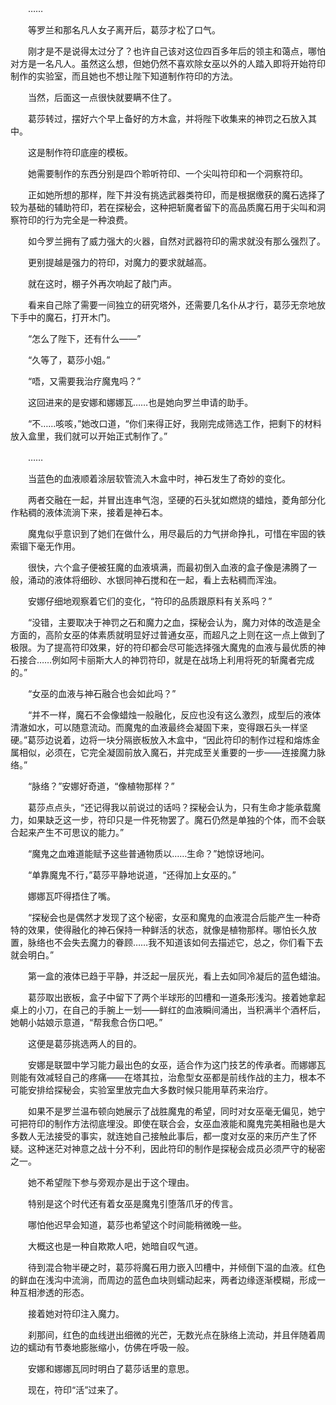 　　……

　　等罗兰和那名凡人女子离开后，葛莎才松了口气。

　　刚才是不是说得太过分了？也许自己该对这位四百多年后的领主和蔼点，哪怕对方是一名凡人。虽然这么想，但她仍然不喜欢除女巫以外的人踏入即将开始符印制作的实验室，而且她也不想让陛下知道制作符印的方法。

　　当然，后面这一点很快就要瞒不住了。

　　葛莎转过，摆好六个早上备好的方木盒，并将陛下收集来的神罚之石放入其中。

　　这是制作符印底座的模板。

　　她需要制作的东西分别是四个聆听符印、一个尖叫符印和一个洞察符印。

　　正如她所想的那样，陛下并没有挑选武器类符印，而是根据缴获的魔石选择了较为基础的辅助符印，若在探秘会，这种把斩魔者留下的高品质魔石用于尖叫和洞察符印的行为完全是一种浪费。

　　如今罗兰拥有了威力强大的火器，自然对武器符印的需求就没有那么强烈了。

　　更别提越是强力的符印，对魔力的要求就越高。

　　就在这时，棚子外再次响起了敲门声。

　　看来自己除了需要一间独立的研究塔外，还需要几名仆从才行，葛莎无奈地放下手中的魔石，打开木门。

　　“怎么了陛下，还有什么——”

　　“久等了，葛莎小姐。”

　　“唔，又需要我治疗魔鬼吗？”

　　这回进来的是安娜和娜娜瓦……也是她向罗兰申请的助手。

　　“不……咳咳，”她改口道，“你们来得正好，我刚完成筛选工作，把剩下的材料放入盒里，我们就可以开始正式制作了。”

　　……

　　当蓝色的血液顺着涂层软管流入木盒中时，神石发生了奇妙的变化。

　　两者交融在一起，并冒出连串气泡，坚硬的石头犹如燃烧的蜡烛，菱角部分化作粘稠的液体流淌下来，接着是神石本。

　　魔鬼似乎意识到了她们在做什么，用尽最后的力气拼命挣扎，可惜在牢固的铁索锢下毫无作用。

　　很快，六个盒子便被狂魔的血液填满，而最初倒入血液的盒子像是沸腾了一般，涌动的液体将细砂、水银同神石搅和在一起，看上去粘稠而浑浊。

　　安娜仔细地观察着它们的变化，“符印的品质跟原料有关系吗？”

　　“没错，主要取决于神罚之石和魔力之血，探秘会认为，魔力对体的改造是全方面的，高阶女巫的体素质就明显好过普通女巫，而超凡之上则在这一点上做到了极限。为了提高符印效果，好的符印都会尽可能选择强大魔鬼的血液与最优质的神石接合……例如阿卡丽斯大人的神罚符印，就是在战场上利用将死的斩魔者完成的。”

　　“女巫的血液与神石融合也会如此吗？”

　　“并不一样，魔石不会像蜡烛一般融化，反应也没有这么激烈，成型后的液体清澈如水，可以随意流动。而魔鬼的血液最终会凝固下来，变得跟石头一样坚硬。”葛莎边说着，边将一块分隔嵌板放入木盒中，“因此符印的制作过程和熔炼金属相似，必须在，它完全凝固前放入魔石，并完成至关重要的一步——连接魔力脉络。”

　　“脉络？”安娜好奇道，“像植物那样？”

　　葛莎点点头，“还记得我以前说过的话吗？探秘会认为，只有生命才能承载魔力，如果缺乏这一步，符印只是一件死物罢了。魔石仍然是单独的个体，而不会联合起来产生不可思议的能力。”

　　“魔鬼之血难道能赋予这些普通物质以……生命？”她惊讶地问。

　　“单靠魔鬼不行，”葛莎平静地说道，“还得加上女巫的。”

　　娜娜瓦吓得捂住了嘴。

　　“探秘会也是偶然才发现了这个秘密，女巫和魔鬼的血液混合后能产生一种奇特的效果，使得融化的神石保持一种鲜活的状态，就像是植物那样。哪怕长久放置，脉络也不会失去魔力的眷顾……我不知道该如何去描述它，总之，你们看下去就会明白。”

　　第一盒的液体已趋于平静，并泛起一层灰光，看上去如同冷凝后的蓝色蜡油。

　　葛莎取出嵌板，盒子中留下了两个半球形的凹槽和一道条形浅沟。接着她拿起桌上的小刀，在自己的手腕上一划——鲜红的血液瞬间涌出，当积满半个酒杯后，她朝小姑娘示意道，“帮我愈合伤口吧。”

　　这便是葛莎挑选两人的目的。

　　安娜是联盟中学习能力最出色的女巫，适合作为这门技艺的传承者。而娜娜瓦则能有效减轻自己的疼痛——在塔其拉，治愈型女巫都是前线作战的主力，根本不可能安排给探秘会，实验室里放完血大多数时候只能用草药来治疗。

　　如果不是罗兰温布顿向她展示了战胜魔鬼的希望，同时对女巫毫无偏见，她宁可把符印的制作方法彻底埋没。即使在联合会，女巫血液能和魔鬼完美相融也是大多数人无法接受的事实，就连她自己接触此事后，都一度对女巫的来历产生了怀疑。这种迷茫对神意之战十分不利，因此符印的制作是探秘会成员必须严守的秘密之一。

　　她不希望陛下参与旁观亦是出于这个理由。

　　特别是这个时代还有着女巫是魔鬼引堕落爪牙的传言。

　　哪怕他迟早会知道，葛莎也希望这个时间能稍微晚一些。

　　大概这也是一种自欺欺人吧，她暗自叹气道。

　　待到混合物半硬之时，葛莎将魔石用力嵌入凹槽中，并倾倒下温的血液。红色的鲜血在浅沟中流淌，而周边的蓝色血块则蠕动起来，两者边缘逐渐模糊，形成一种互相渗透的形态。

　　接着她对符印注入魔力。

　　刹那间，红色的血线迸出细微的光芒，无数光点在脉络上流动，并且伴随着周边的蠕动有节奏地膨胀缩小，仿佛在呼吸一般。

　　安娜和娜娜瓦同时明白了葛莎话里的意思。

　　现在，符印“活”过来了。
